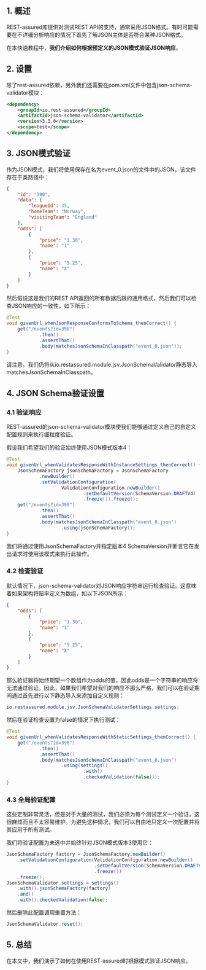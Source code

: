 ## 1. 概述

REST-assured库提供对测试REST API的支持，通常采用JSON格式。有时可能需要在不详细分析响应的情况下首先了解JSON主体是否符合某种JSON格式。

在本快速教程中，**我们介绍如何根据预定义的JSON模式验证JSON响应**。

## 2. 设置

除了rest-assured依赖，另外我们还需要在pom.xml文件中包含json-schema-validator模块：

```xml
<dependency>
    <groupId>io.rest-assured</groupId>
    <artifactId>json-schema-validator</artifactId>
    <version>3.3.0</version>
    <scope>test</scope>
</dependency>
```

## 3. JSON模式验证

作为JSON模式，我们将使用保存在名为event_0.json的文件中的JSON，该文件存在于类路径中：

```json
{
    "id": "390",
    "data": {
        "leagueId": 35,
        "homeTeam": "Norway",
        "visitingTeam": "England"
    },
    "odds": [
        {
            "price": "1.30",
            "name": "1"
        },
        {
            "price": "5.25",
            "name": "X"
        }
    ]
}
```

然后假设这是我们的REST API返回的所有数据后跟的通用格式，然后我们可以检查JSON响应的一致性，如下所示：

```java
@Test
void givenUrl_whenJsonResponseConformsToSchema_thenCorrect() {
	get("/events?id=390")
			.then()
			.assertThat()
			.body(matchesJsonSchemaInClasspath("event_0.json"));
}
```

请注意，我们仍将从io.restassured.module.jsv.JsonSchemaValidator静态导入matchesJsonSchemaInClasspath。

## 4. JSON Schema验证设置

### 4.1 验证响应

REST-assured的json-schema-validator模块使我们能够通过定义自己的自定义配置规则来执行细粒度验证。

假设我们希望我们的验证始终使用JSON模式版本4：

```java
@Test
void givenUrl_whenValidatesResponseWithInstanceSettings_thenCorrect() {
	JsonSchemaFactory jsonSchemaFactory = JsonSchemaFactory
			.newBuilder()
			.setValidationConfiguration(
					ValidationConfiguration.newBuilder()
							.setDefaultVersion(SchemaVersion.DRAFTV4)
							.freeze()).freeze();
	get("/events?id=390")
			.then()
			.assertThat()
			.body(matchesJsonSchemaInClasspath("event_0.json")
					.using(jsonSchemaFactory));
}
```

我们将通过使用JsonSchemaFactory并指定版本4 SchemaVersion并断言它在发出请求时使用该模式来执行此操作。

### 4.2 检查验证

默认情况下，json-schema-validator对JSON响应字符串运行检查验证。这意味着如果架构将赔率定义为数组，如以下JSON所示：

```json
{
    "odds": [
        {
            "price": "1.30",
            "name": "1"
        },
        {
            "price": "5.25",
            "name": "X"
        }
    ]
}
```

那么验证器将始终期望一个数组作为odds的值，因此odds是一个字符串的响应将无法通过验证。因此，如果我们希望对我们的响应不那么严格，我们可以在验证期间通过首先进行以下静态导入来添加自定义规则：

```java
io.restassured.module.jsv.JsonSchemaValidatorSettings.settings;
```

然后在验证检查设置为false的情况下执行测试：

```java
@Test
void givenUrl_whenValidatesResponseWithStaticSettings_thenCorrect() {
	get("/events?id=390")
			.then()
			.assertThat()
			.body(matchesJsonSchemaInClasspath("event_0.json")
					.using(settings()
							.with()
							.checkedValidation(false)));
}
```

### 4.3 全局验证配置

这些定制非常灵活，但是对于大量的测试，我们必须为每个测试定义一个验证，这很麻烦而且不太容易维护。为避免这种情况，我们可以自由地只定义一次配置并将其应用于所有测试。

我们将验证配置为未选中并始终针对JSON模式版本3使用它：

```java
JsonSchemaFactory factory = JsonSchemaFactory.newBuilder()
    .setValidationConfiguration(ValidationConfiguration.newBuilder()
                                .setDefaultVersion(SchemaVersion.DRAFTV3)
                                .freeze())
    .freeze();
JsonSchemaValidator.settings = settings()
    .with().jsonSchemaFactory(factory)
    .and()
    .with().checkedValidation(false);
```

然后删除此配置调用重置方法：

```java
JsonSchemaValidator.reset();
```

## 5. 总结

在本文中，我们演示了如何在使用REST-assured时根据模式验证JSON响应。